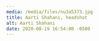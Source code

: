 ```yaml
---
media: /media/files/nu3a5373.jpg
title: Aarti Shahani, headshot
alt: Aarti Shahani
date: 2020-08-19 16:54:00 -0500
---
```

